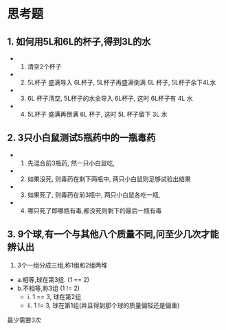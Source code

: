 # 思考题

## 1. 如何用5L和6L的杯子,得到3L的水

- 1. 清空2个杯子
- 2. 5L杯子 盛满导入 6L杯子, 5L杯子再盛满倒满 6L 杯子, 5L杯子余下4L水
- 3. 6L 杯子清空, 5L杯子的水全导入 6L杯子, 这时 6L杯子有 4L 水
- 4. 5L杯子 盛满再倒满 6L 杯子, 这时 5L 杯子留下 3L 水


## 2. 3只小白鼠测试5瓶药中的一瓶毒药

- 1. 先混合前3瓶药, 然一只小白鼠吃, 
- 2. 如果没死, 则毒药在剩下两瓶中, 两只小白鼠则足够试验出结果
- 3. 如果死了, 则毒药在前3瓶中, 两只小白鼠各吃一瓶,
- 4. 哪只死了即哪瓶有毒,都没死则剩下的最后一瓶有毒

## 3. 9个球,有一个与其他八个质量不同,问至少几次才能辨认出

1. 3个一组分成三组,称1组和2组两堆
  - a.相等,球在第3组. (1 == 2)
  - b.不相等,称3组    (1 != 2)
    - i.  1 == 3, 球在第2组
    - ii. 1 != 3, 球在第1组(并且得到那个球的质量偏轻还是偏重)

最少需要3次